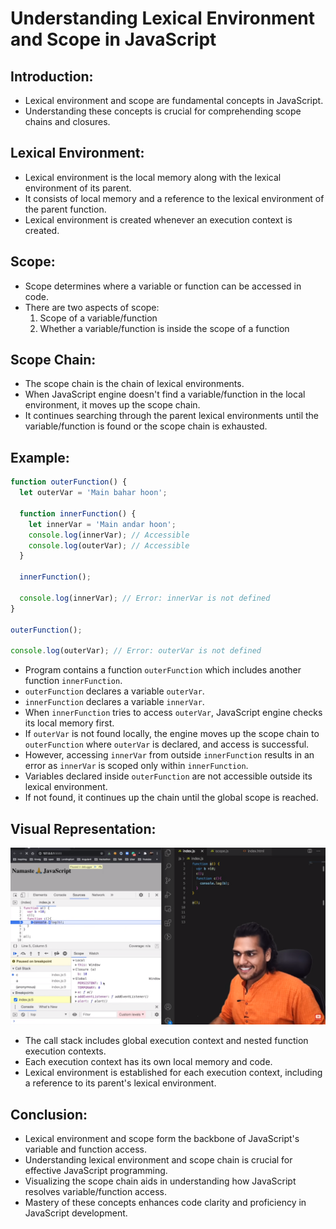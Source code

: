 # Understanding Lexical Environment and Scope in JavaScript

## Introduction:
- Lexical environment and scope are fundamental concepts in JavaScript.
- Understanding these concepts is crucial for comprehending scope chains and closures.

## Lexical Environment:
- Lexical environment is the local memory along with the lexical environment of its parent.
- It consists of local memory and a reference to the lexical environment of the parent function.
- Lexical environment is created whenever an execution context is created.

## Scope:
- Scope determines where a variable or function can be accessed in code.
- There are two aspects of scope: 
  1. Scope of a variable/function
  2. Whether a variable/function is inside the scope of a function

## Scope Chain:
- The scope chain is the chain of lexical environments.
- When JavaScript engine doesn't find a variable/function in the local environment, it moves up the scope chain.
- It continues searching through the parent lexical environments until the variable/function is found or the scope chain is exhausted.

## Example:
```javascript 
function outerFunction() {
  let outerVar = 'Main bahar hoon';

  function innerFunction() {
    let innerVar = 'Main andar hoon';
    console.log(innerVar); // Accessible
    console.log(outerVar); // Accessible
  }

  innerFunction();

  console.log(innerVar); // Error: innerVar is not defined
}

outerFunction();

console.log(outerVar); // Error: outerVar is not defined

```
- Program contains a function `outerFunction` which includes another function `innerFunction`.
- `outerFunction` declares a variable `outerVar`.
- `innerFunction` declares a variable `innerVar`.
- When `innerFunction` tries to access `outerVar`, JavaScript engine checks its local memory first.
- If `outerVar` is not found locally, the engine moves up the scope chain to `outerFunction` where `outerVar` is declared, and access is successful.
-  However, accessing `innerVar` from outside `innerFunction` results in an error as `innerVar` is scoped only within `innerFunction`.
- Variables declared inside `outerFunction` are not accessible outside its lexical environment.
- If not found, it continues up the chain until the global scope is reached.

## Visual Representation:
![Scope chain in js](./lexical%20environment.png)
- The call stack includes global execution context and nested function execution contexts.
- Each execution context has its own local memory and code.
- Lexical environment is established for each execution context, including a reference to its parent's lexical environment.

## Conclusion:
- Lexical environment and scope form the backbone of JavaScript's variable and function access.
- Understanding lexical environment and scope chain is crucial for effective JavaScript programming.
- Visualizing the scope chain aids in understanding how JavaScript resolves variable/function access.
- Mastery of these concepts enhances code clarity and proficiency in JavaScript development.
